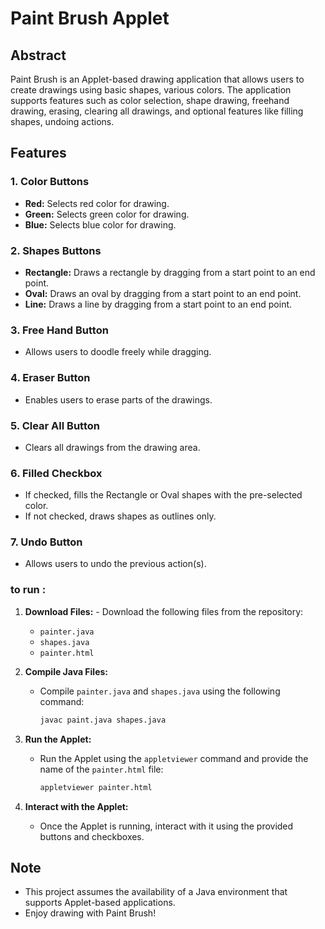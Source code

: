 # Paint Brush Applet

## Abstract
Paint Brush is an Applet-based drawing application that allows users to create drawings using basic shapes, various colors. The application supports features such as color selection, shape drawing, freehand drawing, erasing, clearing all drawings, and optional features like filling shapes, undoing actions.

## Features

### 1. Color Buttons
- **Red:** Selects red color for drawing.
- **Green:** Selects green color for drawing.
- **Blue:** Selects blue color for drawing.

### 2. Shapes Buttons
- **Rectangle:** Draws a rectangle by dragging from a start point to an end point.
- **Oval:** Draws an oval by dragging from a start point to an end point.
- **Line:** Draws a line by dragging from a start point to an end point.

### 3. Free Hand Button
- Allows users to doodle freely while dragging.

### 4. Eraser Button
- Enables users to erase parts of the drawings.

### 5. Clear All Button
- Clears all drawings from the drawing area.

### 6. Filled Checkbox
- If checked, fills the Rectangle or Oval shapes with the pre-selected color.
- If not checked, draws shapes as outlines only.
### 7. Undo Button
- Allows users to undo the previous action(s).
### to run :
  1. **Download Files:**
    - Download the following files from the repository:
        - `painter.java`
        - `shapes.java`
        - `painter.html`

2. **Compile Java Files:**
    - Compile `painter.java` and `shapes.java` using the following command:
        ```bash
        javac paint.java shapes.java
        ```

3. **Run the Applet:**
    - Run the Applet using the `appletviewer` command and provide the name of the `painter.html` file:
        ```bash
        appletviewer painter.html
        ```

4. **Interact with the Applet:**
    - Once the Applet is running, interact with it using the provided buttons and checkboxes.

## Note
- This project assumes the availability of a Java environment that supports Applet-based applications.
- Enjoy drawing with Paint Brush!

